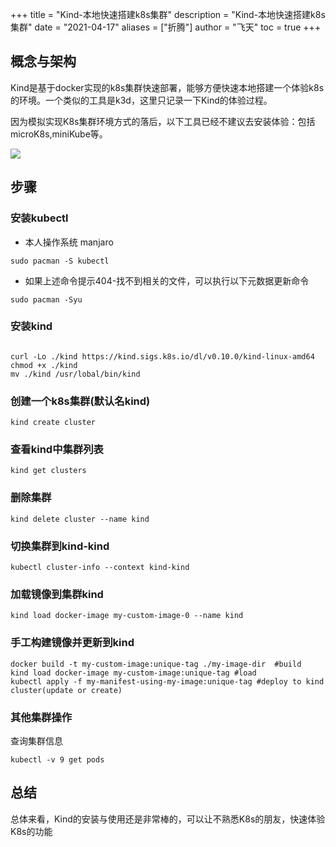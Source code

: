 +++
title = "Kind-本地快速搭建k8s集群"
description = "Kind-本地快速搭建k8s集群"
date = "2021-04-17"
aliases = ["折腾"]
author = "飞天"
toc = true
+++



## 概念与架构

Kind是基于docker实现的k8s集群快速部署，能够方便快速本地搭建一个体验k8s的环境。一个类似的工具是k3d，这里只记录一下Kind的体验过程。

因为模拟实现K8s集群环境方式的落后，以下工具已经不建议去安装体验：包括microK8s,miniKube等。



![](https://cdn.jsdelivr.net/gh/tfnick/pic1@master/image/v2-94a297f8e7b935d0500cea0c53d6c837_720w.jpg)

## 步骤



### 安装kubectl

- 本人操作系统 manjaro

```
sudo pacman -S kubectl
```

- 如果上述命令提示404-找不到相关的文件，可以执行以下元数据更新命令

```
sudo pacman -Syu
```



### 安装kind

```

curl -Lo ./kind https://kind.sigs.k8s.io/dl/v0.10.0/kind-linux-amd64
chmod +x ./kind
mv ./kind /usr/lobal/bin/kind
```



### 创建一个k8s集群(默认名kind)

```
kind create cluster
```

### 查看kind中集群列表

```
kind get clusters
```

### 删除集群

```
kind delete cluster --name kind
```



### 切换集群到kind-kind

```
kubectl cluster-info --context kind-kind
```



### 加载镜像到集群kind

```
kind load docker-image my-custom-image-0 --name kind
```

### 手工构建镜像并更新到kind

```
docker build -t my-custom-image:unique-tag ./my-image-dir  #build
kind load docker-image my-custom-image:unique-tag #load
kubectl apply -f my-manifest-using-my-image:unique-tag #deploy to kind cluster(update or create)
```



### 其他集群操作



查询集群信息

```
kubectl -v 9 get pods
```



## 总结

总体来看，Kind的安装与使用还是非常棒的，可以让不熟悉K8s的朋友，快速体验K8s的功能